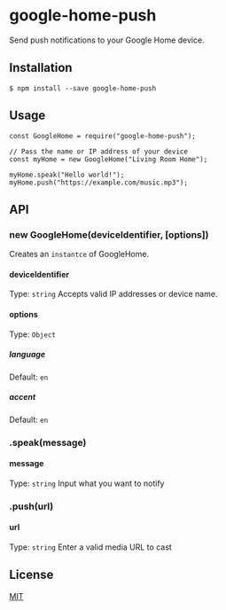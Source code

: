 # google-home-push
Send push notifications to your Google Home device.

## Installation
```
$ npm install --save google-home-push
```

## Usage
```
const GoogleHome = require("google-home-push");

// Pass the name or IP address of your device
const myHome = new GoogleHome("Living Room Home");

myHome.speak("Hello world!");
myHome.push("https://example.com/music.mp3");
```

## API
### new GoogleHome(deviceIdentifier, [options])
Creates an `instantce` of GoogleHome.

#### deviceIdentifier
Type: `string`
Accepts valid IP addresses or device name.

#### options
Type: `Object`

##### language
Default: `en`

##### accent
Default: `en`

### .speak(message)
#### message
Type: `string`
Input what you want to notify

### .push(url)
#### url
Type: `string`
Enter a valid media URL to cast

## License
[MIT](https://github.com/taeukme/google-home-push/blob/master/LICENSE.md)